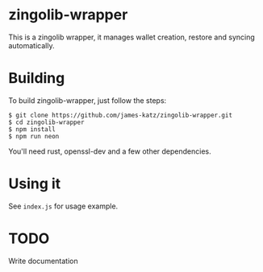 # zingolib-wrapper
This is a zingolib wrapper, it manages wallet creation, restore and syncing automatically.

# Building
To build zingolib-wrapper, just follow the steps:
```
$ git clone https://github.com/james-katz/zingolib-wrapper.git
$ cd zingolib-wrapper
$ npm install
$ npm run neon
```

You'll need rust, openssl-dev and a few other dependencies.

# Using it
See `index.js` for usage example.

# TODO
Write documentation